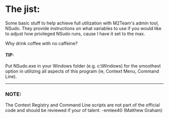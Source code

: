 # **The jist:**

Some basic stuff to help achieve full utilization with M2Team's admin tool, NSudo. They provide instructions on what variables to use if you would like to adjust how privileged NSudo runs, cause I have it set to the max. 

Why drink coffee with no caffeine?



#### **TIP:**

Put NSudo.exe in your Windows folder (e.g. c:\Windows) for the smoothest option in utilizing all aspects of this program (ie, Context Menu, Command Line).

------------------------------------------------------------------------------------------------------------------------------
### **NOTE:**

The Context Registry and Command Line scripts are not part of the official code and should be reviewed if your of talent.
	-emtee40 (Matthew Graham) 